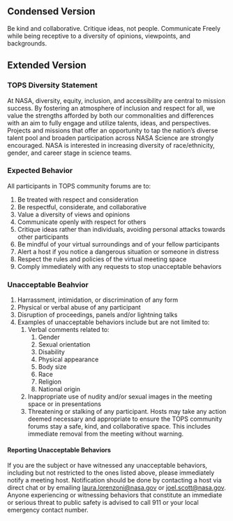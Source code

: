 ## Condensed Version

Be kind and collaborative. Critique ideas, not people. Communicate Freely while being receptive to a diversity of opinions, viewpoints, and backgrounds.

## Extended Version

### TOPS Diversity Statement

At NASA, diversity, equity, inclusion, and accessibility are central to mission success. By fostering an atmosphere of inclusion and respect for all, we value the strengths afforded by both our commonalities and differences with an aim to fully engage and utilize talents, ideas, and perspectives. Projects and missions that offer an opportunity to tap the nation’s diverse talent pool and broaden participation across NASA Science are strongly encouraged. NASA is interested in increasing diversity of race/ethnicity, gender, and career stage in science teams.

### Expected Behavior

All participants in TOPS community forums are to:
1. Be treated with respect and consideration
2. Be respectful, considerate, and collaborative
3. Value a diversity of views and opinions
4. Communicate openly with respect for others
5. Critique ideas rather than individuals, avoiding personal attacks towards other participants
6. Be mindful of your virtual surroundings and of your fellow participants
7. Alert a host if you notice a dangerous situation or someone in distress
8. Respect the rules and policies of the virtual meeting space
9. Comply immediately with any requests to stop unacceptable behaviors

### Unacceptable Beahvior

1. Harrassment, intimidation, or discrimination of any form
2. Physical or verbal abuse of any participant
3. Disruption of proceedings, panels and/or lightning talks
4. Examples of unacceptable behaviors include but are not limited to:
    1.  Verbal comments related to:
        1.  Gender
        2.  Sexual orientation
        3.  Disability
        4.  Physical appearance
        5.  Body size
        6.  Race
        7.  Religion
        8.  National origin
    2.  Inappropriate use of nudity and/or sexual images in the meeting space or in presentations
    3.  Threatening or stalking of any participant.
Hosts may take any action deemed necessary and appropriate to ensure the TOPS community forums stay a safe, kind, and collaborative space. 
This includes immediate removal from the meeting 
without warning.

#### Reporting Unacceptable Behaviors
If you are the subject or have witnessed any unacceptable behaviors, including but not restricted to the ones listed above, please 
immediately notify a meeting host. Notification should be done by contacting a host via direct chat or by emailing <laura.lorenzoni@nasa.gov> 
or <joel.scott@nasa.gov>. Anyone experiencing or witnessing behaviors that constitute an immediate or serious threat to public safety is advised
to call 911 or your local emergency contact number.

